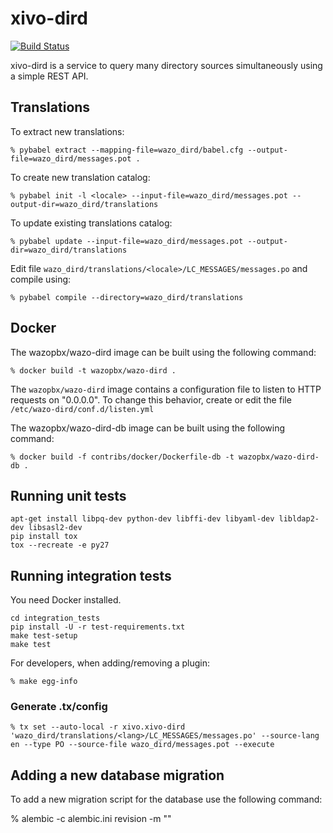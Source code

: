 # xivo-dird
[![Build Status](https://jenkins.wazo.community/buildStatus/icon?job=xivo-dird)](https://jenkins.wazo.community/job/xivo-dird)

xivo-dird is a service to query many directory sources simultaneously using a
simple REST API.


## Translations

To extract new translations:

    % pybabel extract --mapping-file=wazo_dird/babel.cfg --output-file=wazo_dird/messages.pot .

To create new translation catalog:

    % pybabel init -l <locale> --input-file=wazo_dird/messages.pot --output-dir=wazo_dird/translations

To update existing translations catalog:

    % pybabel update --input-file=wazo_dird/messages.pot --output-dir=wazo_dird/translations

Edit file `wazo_dird/translations/<locale>/LC_MESSAGES/messages.po` and compile
using:

    % pybabel compile --directory=wazo_dird/translations


## Docker

The wazopbx/wazo-dird image can be built using the following command:

    % docker build -t wazopbx/wazo-dird .

The `wazopbx/wazo-dird` image contains a configuration file to listen to HTTP
requests on "0.0.0.0". To change this behavior, create or edit the file
`/etc/wazo-dird/conf.d/listen.yml`

The wazopbx/wazo-dird-db image can be built using the following command:

    % docker build -f contribs/docker/Dockerfile-db -t wazopbx/wazo-dird-db .


Running unit tests
------------------

```
apt-get install libpq-dev python-dev libffi-dev libyaml-dev libldap2-dev libsasl2-dev
pip install tox
tox --recreate -e py27
```


Running integration tests
-------------------------

You need Docker installed.

```
cd integration_tests
pip install -U -r test-requirements.txt
make test-setup
make test
```

For developers, when adding/removing a plugin:

    % make egg-info


### Generate .tx/config

    % tx set --auto-local -r xivo.xivo-dird 'wazo_dird/translations/<lang>/LC_MESSAGES/messages.po' --source-lang en --type PO --source-file wazo_dird/messages.pot --execute


Adding a new database migration
-------------------------------

To add a new migration script for the database use the following command:

   % alembic -c alembic.ini revision -m "<description of the revision>"
